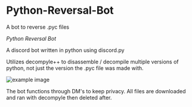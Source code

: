# Python-Reversal-Bot
A bot to reverse .pyc files

*Python Reversal Bot*

A discord bot written in python using discord.py

Utilizes decompyle++ to disassemble / decompile multiple versions of python, not just the version the .pyc file was made with.

![example image](https://i.imgur.com/D9DGtmT.png)

The bot functions through DM's to keep privacy. All files are downloaded and ran with decompyle then deleted after.
